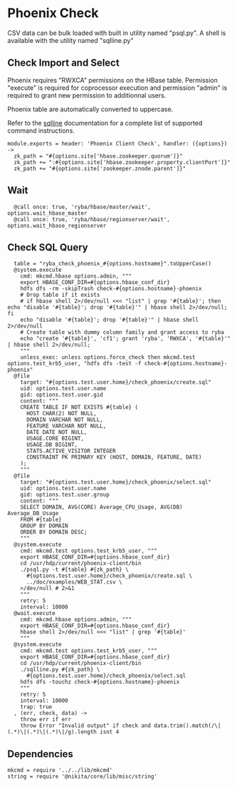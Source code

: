 
# Phoenix Check

CSV data can be bulk loaded with built in utility named "psql.py". A shell is
available with the utility named "sqlline.py"

## Check Import and Select

Phoenix requires "RWXCA" permissions on the HBase table. Permission "execute" is
required for coprocessor execution and permission "admin" is required to grant
new permission to additionnal users.

Phoenix table are automatically converted to uppercase.

Refer to the [sqlline] documentation for a complete list of supported command
instructions.

    module.exports = header: 'Phoenix Client Check', handler: ({options}) ->
      zk_path = "#{options.site['hbase.zookeeper.quorum']}"
      zk_path += ":#{options.site['hbase.zookeeper.property.clientPort']}"
      zk_path += "#{options.site['zookeeper.znode.parent']}"

## Wait

      @call once: true, 'ryba/hbase/master/wait', options.wait_hbase_master
      @call once: true, 'ryba/hbase/regionserver/wait', options.wait_hbase_regionserver

## Check SQL Query

      table = "ryba_check_phoenix_#{options.hostname}".toUpperCase()
      @system.execute
        cmd: mkcmd.hbase options.admin, """
        export HBASE_CONF_DIR=#{options.hbase_conf_dir}
        hdfs dfs -rm -skipTrash check-#{options.hostname}-phoenix
        # Drop table if it exists
        # if hbase shell 2>/dev/null <<< "list" | grep '#{table}'; then echo "disable '#{table}'; drop '#{table}'" | hbase shell 2>/dev/null; fi
        echo "disable '#{table}'; drop '#{table}'" | hbase shell 2>/dev/null
        # Create table with dummy column family and grant access to ryba
        echo "create '#{table}', 'cf1'; grant 'ryba', 'RWXCA', '#{table}'" | hbase shell 2>/dev/null;
        """
        unless_exec: unless options.force_check then mkcmd.test options.test_krb5_user, "hdfs dfs -test -f check-#{options.hostname}-phoenix"
      @file
        target: "#{options.test.user.home}/check_phoenix/create.sql"
        uid: options.test.user.name
        gid: options.test.user.gid
        content: """
        CREATE TABLE IF NOT EXISTS #{table} (
          HOST CHAR(2) NOT NULL,
          DOMAIN VARCHAR NOT NULL,
          FEATURE VARCHAR NOT NULL,
          DATE DATE NOT NULL,
          USAGE.CORE BIGINT,
          USAGE.DB BIGINT,
          STATS.ACTIVE_VISITOR INTEGER
          CONSTRAINT PK PRIMARY KEY (HOST, DOMAIN, FEATURE, DATE)
        );
        """
      @file
        target: "#{options.test.user.home}/check_phoenix/select.sql"
        uid: options.test.user.name
        gid: options.test.user.group
        content: """
        SELECT DOMAIN, AVG(CORE) Average_CPU_Usage, AVG(DB) Average_DB_Usage 
        FROM #{table} 
        GROUP BY DOMAIN 
        ORDER BY DOMAIN DESC;
        """
      @system.execute
        cmd: mkcmd.test options.test_krb5_user, """
        export HBASE_CONF_DIR=#{options.hbase_conf_dir}
        cd /usr/hdp/current/phoenix-client/bin
        ./psql.py -t #{table} #{zk_path} \
          #{options.test.user.home}/check_phoenix/create.sql \
          ../doc/examples/WEB_STAT.csv \
        >/dev/null # 2>&1
        """
        retry: 5
        interval: 10000
      @wait.execute
        cmd: mkcmd.hbase options.admin, """
        export HBASE_CONF_DIR=#{options.hbase_conf_dir}
        hbase shell 2>/dev/null <<< "list" | grep '#{table}'
        """
      @system.execute
        cmd: mkcmd.test options.test_krb5_user, """
        export HBASE_CONF_DIR=#{options.hbase_conf_dir}
        cd /usr/hdp/current/phoenix-client/bin
        ./sqlline.py #{zk_path} \
          #{options.test.user.home}/check_phoenix/select.sql
        hdfs dfs -touchz check-#{options.hostname}-phoenix
        """
        retry: 5
        interval: 10000
        trap: true
      , (err, check, data) ->
        throw err if err
        throw Error "Invalid output" if check and data.trim().match(/\|(.*)\|(.*)\|(.*)\|/g).length isnt 4

## Dependencies

    mkcmd = require '../../lib/mkcmd'
    string = require '@nikita/core/lib/misc/string'

[sqlline]: http://sqlline.sourceforge.net/#commands
